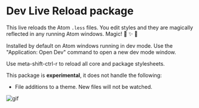 # Dev Live Reload package

This live reloads the Atom `.less` files. You edit styles and they are magically reflected in any running Atom windows. Magic! :tophat: :sparkles: :rabbit2:

Installed by default on Atom windows running in dev mode. Use the "Application: Open Dev" command to open a new dev mode window.

Use meta-shift-ctrl-r to reload all core and package stylesheets.

This package is **experimental**, it does not handle the following:

* File additions to a theme. New files will not be watched.

![gif](https://f.cloud.github.com/assets/69169/1387004/d2dc45f2-3b84-11e3-877e-cac8c51e9702.gif)

